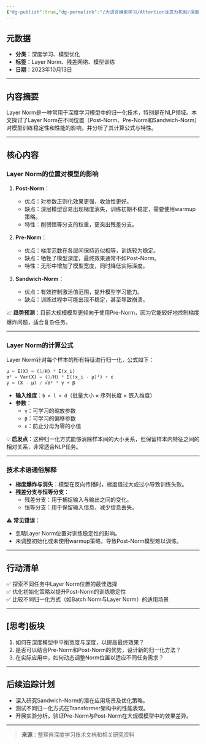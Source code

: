 ```yaml
---
{"dg-publish":true,"dg-permalink":"/大语言模型学习/Attention注意力机制/深度学习中的Layer-Norm设计：Post-Norm、Pre-Norm与Sandwich-Norm比较","dg-home":false,"dg-description":"在此输入笔记的描述","dg-hide":false,"dg-hide-title":false,"dg-show-backlinks":true,"dg-show-local-graph":true,"dg-show-inline-title":true,"dg-pinned":false,"dg-passphrase":"在此输入访问密码","dg-enable-mathjax":false,"dg-enable-mermaid":false,"dg-enable-uml":false,"dg-note-icon":0,"dg-enable-dataview":false,"tags":["NLP"],"permalink":"/大语言模型学习/Attention注意力机制/深度学习中的Layer-Norm设计：Post-Norm、Pre-Norm与Sandwich-Norm比较/","dgShowBacklinks":true,"dgShowLocalGraph":true,"dgShowInlineTitle":true,"dgPassFrontmatter":true}
---
```




## 元数据
- **分类**：深度学习、模型优化
- **标签**：Layer Norm、残差网络、模型训练
- **日期**：2023年10月13日

---



## 内容摘要
Layer Norm是一种常用于深度学习模型中的归一化技术，特别是在NLP领域。本文探讨了Layer Norm在不同位置（Post-Norm、Pre-Norm和Sandwich-Norm）对模型训练稳定性和性能的影响，并分析了其计算公式与特性。

---



## 核心内容

### **Layer Norm的位置对模型的影响**
1. **Post-Norm**：
   - 优点：对参数正则化效果更强，收敛性更好。
   - 缺点：深层模型容易出现梯度消失，训练初期不稳定，需要使用warmup策略。
   - 特性：削弱恒等分支的权重，更突出残差分支。

2. **Pre-Norm**：
   - 优点：梯度范数在各层间保持近似相等，训练较为稳定。
   - 缺点：牺牲了模型深度，最终效果通常不如Post-Norm。
   - 特性：无形中增加了模型宽度，同时降低实际深度。

3. **Sandwich-Norm**：
   - 优点：有效控制激活值范围，提升模型学习能力。
   - 缺点：训练过程中可能出现不稳定，甚至导致崩溃。

📈 **趋势预测**：目前大规模模型更倾向于使用Pre-Norm，因为它能较好地控制梯度爆炸问题，适合复杂任务。

---


### **Layer Norm的计算公式**
Layer Norm针对每个样本的所有特征进行归一化，公式如下：

```python
μ = E(X) = (1/H) * Σ(x_i)
σ² = Var(X) = (1/H) * Σ((x_i - μ)²) + ε
y = (X - μ) / √σ² * γ + β
```

- **输入维度**：`b × l × d`（批量大小 × 序列长度 × 嵌入维度）
- **参数**：
  - `γ`：可学习的缩放参数
  - `β`：可学习的偏移参数
  - `ε`：防止分母为零的小值

💡 **启发点**：这种归一化方式能够消除样本间的大小关系，但保留样本内特征之间的相对关系，非常适合NLP任务。

---


### **技术术语通俗解释**
- **梯度爆炸与消失**：模型在反向传播时，梯度值过大或过小导致训练失败。
- **残差分支与恒等分支**：
  - 残差分支：用于捕捉输入与输出之间的变化。
  - 恒等分支：用于保留输入信息，减少信息丢失。

⚠ **常见错误**：
- 忽略Layer Norm位置对训练稳定性的影响。
- 未调整初始化或未使用warmup策略，导致Post-Norm模型难以训练。

---



## 行动清单
✅ 探索不同任务中Layer Norm位置的最佳选择  
✅ 优化初始化策略以提升Post-Norm的训练稳定性  
✅ 比较不同归一化方式（如Batch Norm与Layer Norm）的适用场景  

---



## [思考]板块
1. 如何在深度模型中平衡宽度与深度，以提高最终效果？
2. 是否可以结合Pre-Norm和Post-Norm的优势，设计新的归一化方法？
3. 在实际应用中，如何动态调整Norm位置以适应不同任务需求？

---



## 后续追踪计划
- 深入研究Sandwich-Norm的潜在应用场景及优化策略。
- 测试不同归一化方式在Transformer架构中的性能表现。
- 开展实验分析，验证Pre-Norm与Post-Norm在大规模模型中的效果差异。

---

> **来源**：整理自深度学习技术文档和相关研究资料

